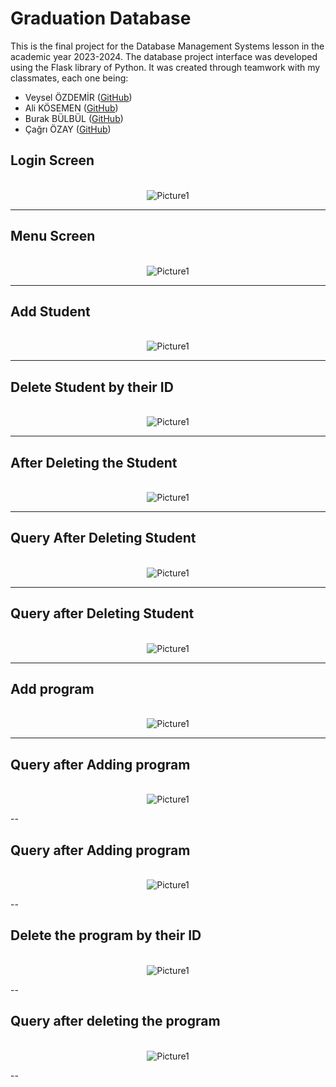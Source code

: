 # Graduation Database

This is the final project for the Database Management Systems lesson in the academic year 2023-2024. The database project interface was developed using the Flask library of Python. It was created through teamwork with my classmates, each one being:

- Veysel ÖZDEMİR ([GitHub](https://github.com/veysel-ozdemir))
- Ali KÖSEMEN ([GitHub](https://github.com/Ali))
- Burak BÜLBÜL ([GitHub](https://github.com/Burak101101))
- Çağrı ÖZAY ([GitHub](https://github.com/Coex38))

## Login Screen

<p align="center">
  <br>
  <img src="https://github.com/rezwanqkhan/myownproject/assets/91380892/16169618-4687-4e5a-a11d-1bcd953c5a49" alt="Picture1">
  <br>
</p>

---

## Menu Screen

<p align="center">
  <br>
  <img src="https://github.com/rezwanqkhan/myownproject/assets/91380892/25d6c8f4-54cb-4ba0-ab5d-7d0a0f8340c5" alt="Picture1">
  <br>
</p>

---

## Add Student

<p align="center">
  <br>
  <img src="https://github.com/rezwanqkhan/myownproject/assets/91380892/9d085418-8998-44ec-bc9f-d673c1d00a10" alt="Picture1">
  <br>
</p>

---

## Delete Student by their ID

<p align="center">
  <br>
  <img src="https://github.com/rezwanqkhan/myownproject/assets/91380892/5850d28e-fe03-4bfb-96aa-3ce641c761a1" alt="Picture1">
  <br>
</p>

---

## After Deleting the Student

<p align="center">
  <br>
  <img src="https://github.com/rezwanqkhan/myownproject/assets/91380892/f298e78e-369b-4a67-82fa-db44df908b8c" alt="Picture1">
  <br>
</p>

---
## Query After Deleting Student

<p align="center">
  <br>
  <img src="https://github.com/rezwanqkhan/myownproject/assets/91380892/4a14e247-7f6b-4d28-83f7-249d54553b64" alt="Picture1">
  <br>
</p>

---

## Query after Deleting Student

<p align="center">
  <br>
  <img src="https://github.com/rezwanqkhan/myownproject/assets/91380892/4e234a65-e3c1-43d1-912f-f8e4ea51db9b" alt="Picture1">
  <br>
</p>

---

## Add program

<p align="center">
  <br>
  <img src="https://github.com/rezwanqkhan/myownproject/assets/91380892/c3e8bf6b-5dc9-42ff-8194-8a10ccf021bb" alt="Picture1">
  <br>
</p>

---

## Query after Adding program

<p align="center">
  <br>
  <img src="https://github.com/rezwanqkhan/myownproject/assets/91380892/2b6b69d5-8597-4864-84ab-f0e126e06957" alt="Picture1">
  <br>
</p>

--

## Query after Adding program

<p align="center">
  <br>
  <img src="https://github.com/rezwanqkhan/myownproject/assets/91380892/5c0123e5-8a7f-44ff-acc2-f436de2e5bd2" alt="Picture1">
  <br>
</p>

--

## Delete the program by their ID

<p align="center">
  <br>
  <img src="https://github.com/rezwanqkhan/myownproject/assets/91380892/24b0fa06-ef22-4ef5-847e-386f185c84d0" alt="Picture1">
  <br>
</p>

--

## Query after deleting the program

<p align="center">
  <br>
  <img src="https://github.com/rezwanqkhan/myownproject/assets/91380892/e44a3fd3-e8ee-4653-aab6-59abd2723aeb" alt="Picture1">
  <br>
</p>

--
